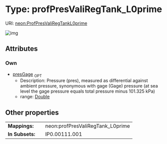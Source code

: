
# Type: profPresValiRegTank_L0prime




URI: [neon:ProfPresValiRegTankL0prime](https://data.neonscience.org/ProfPresValiRegTankL0prime)


![img](http://yuml.me/diagram/nofunky;dir:TB/class/)

## Attributes


### Own

 * [presGage](presGage.md)  <sub>OPT</sub>
    * Description: Pressure (pres), measured as differential against ambient pressure, synonymous with gage (Gage) pressure (at sea level the gage pressure equals total pressure minus 101.325 kPa)
    * range: [Double](types/Double.md)

## Other properties

|  |  |  |
| --- | --- | --- |
| **Mappings:** | | neon:profPresValiRegTank_L0prime |
| **In Subsets:** | | IP0.00111.001 |

